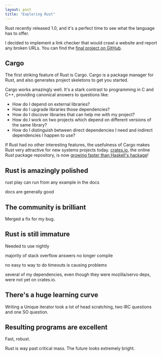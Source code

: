 ```yaml
--- 
layout: post
title: "Exploring Rust"
---
```


Rust recently released 1.0, and it's a perfect time to see what the
language has to offer.

I decided to implement a link checker that would crawl a website and
report any broken URLs. You can find the
[final project on GitHub](https://github.com/Wilfred/linkdoc).

## Cargo

The first striking feature of Rust is Cargo. Cargo is a package
manager for Rust, and also generates project skeletons to get you started.

Cargo works amazingly well. It's a stark contrast to programming in C
and C++, providing canonical answers to questions like:

* How do I depend on external libraries?
* How do I upgrade libraries those dependencies?
* How do I discover libraries that can help me with my
project?
* How do I work on two projects which depend on different versions of
the same library?
* How do I distinguish between direct dependencies I need and indirect
dependencies I happen to use?

If Rust had no other interesting features, the usefulness of Cargo
makes Rust very attractive for new systems projects
today. [crates.io](https://crates.io/), the online Rust package
repository, is now
[growing faster than Haskell's hackage](http://www.modulecounts.com/)!

## Rust is amazingly polished

rust play can run from any example in the docs

docs are generally good

## The community is brilliant

Merged a fix for my bug.

## Rust is still immature

Needed to use nightly

majority of stack overflow answers no longer compile

no easy to way to do timeouts is causing problems

several of my dependencies, even though they were mozilla/servo deps,
were not yet on crates.io.

## There's a huge learning curve

Writing a Unique iterator took a lot of head scratching, two IRC
questions and one SO question.

## Resulting programs are excellent

Fast, robust.

Rust is way past critical mass. The future looks extremely bright.
